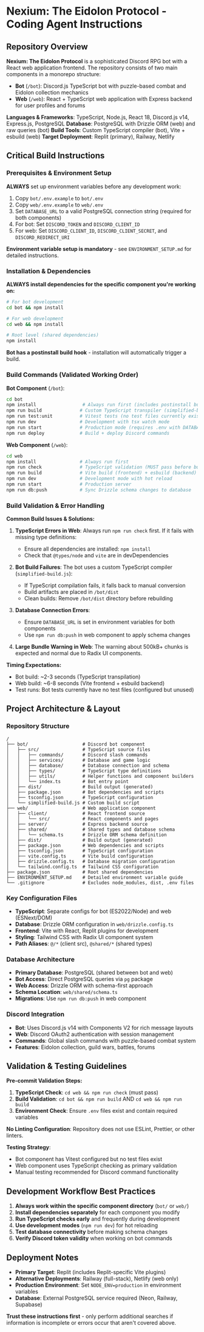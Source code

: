 # Nexium: The Eidolon Protocol - Coding Agent Instructions

## Repository Overview

**Nexium: The Eidolon Protocol** is a sophisticated Discord RPG bot with a React web application frontend. The repository consists of two main components in a monorepo structure:

- **Bot** (`/bot`): Discord.js TypeScript bot with puzzle-based combat and Eidolon collection mechanics
- **Web** (`/web`): React + TypeScript web application with Express backend for user profiles and forums

**Languages & Frameworks**: TypeScript, Node.js, React 18, Discord.js v14, Express.js, PostgreSQL
**Database**: PostgreSQL with Drizzle ORM (web) and raw queries (bot)
**Build Tools**: Custom TypeScript compiler (bot), Vite + esbuild (web)
**Target Deployment**: Replit (primary), Railway, Netlify

## Critical Build Instructions

### Prerequisites & Environment Setup

**ALWAYS** set up environment variables before any development work:
1. Copy `bot/.env.example` to `bot/.env` 
2. Copy `web/.env.example` to `web/.env`
3. Set `DATABASE_URL` to a valid PostgreSQL connection string (required for both components)
4. For bot: Set `DISCORD_TOKEN` and `DISCORD_CLIENT_ID` 
5. For web: Set `DISCORD_CLIENT_ID`, `DISCORD_CLIENT_SECRET`, and `DISCORD_REDIRECT_URI`

**Environment variable setup is mandatory** - see `ENVIRONMENT_SETUP.md` for detailed instructions.

### Installation & Dependencies

**ALWAYS install dependencies for the specific component you're working on:**

```bash
# For bot development
cd bot && npm install

# For web development  
cd web && npm install

# Root level (shared dependencies)
npm install
```

**Bot has a postinstall build hook** - installation will automatically trigger a build.

### Build Commands (Validated Working Order)

**Bot Component** (`/bot`):
```bash
cd bot
npm install                 # Always run first (includes postinstall build)
npm run build              # Custom TypeScript transpiler (simplified-build.js)
npm run test:unit          # Vitest tests (no test files currently exist)
npm run dev                # Development with tsx watch mode
npm run start              # Production mode (requires .env with DATABASE_URL)
npm run deploy             # Build + deploy Discord commands
```

**Web Component** (`/web`):
```bash
cd web
npm install                # Always run first
npm run check              # TypeScript validation (MUST pass before building)
npm run build              # Vite build (frontend) + esbuild (backend) - ~6-8 seconds
npm run dev                # Development mode with hot reload
npm run start              # Production server
npm run db:push            # Sync Drizzle schema changes to database
```

### Build Validation & Error Handling

**Common Build Issues & Solutions:**

1. **TypeScript Errors in Web**: Always run `npm run check` first. If it fails with missing type definitions:
   - Ensure all dependencies are installed: `npm install`
   - Check that `@types/node` and `vite` are in devDependencies

2. **Bot Build Failures**: The bot uses a custom TypeScript compiler (`simplified-build.js`):
   - If TypeScript compilation fails, it falls back to manual conversion
   - Build artifacts are placed in `/bot/dist`
   - Clean builds: Remove `/bot/dist` directory before rebuilding

3. **Database Connection Errors**: 
   - Ensure `DATABASE_URL` is set in environment variables for both components
   - Use `npm run db:push` in web component to apply schema changes

4. **Large Bundle Warning in Web**: The warning about 500kB+ chunks is expected and normal due to Radix UI components.

**Timing Expectations:**
- Bot build: ~2-3 seconds (TypeScript transpilation)
- Web build: ~6-8 seconds (Vite frontend + esbuild backend)
- Test runs: Bot tests currently have no test files (configured but unused)

## Project Architecture & Layout

### Repository Structure
```
/
├── bot/                    # Discord bot component
│   ├── src/                # TypeScript source files
│   │   ├── commands/       # Discord slash commands
│   │   ├── services/       # Database and game logic
│   │   ├── database/       # Database connection and schema
│   │   ├── types/          # TypeScript type definitions
│   │   ├── utils/          # Helper functions and component builders
│   │   └── index.ts        # Bot entry point
│   ├── dist/               # Build output (generated)
│   ├── package.json        # Bot dependencies and scripts
│   ├── tsconfig.json       # TypeScript configuration
│   └── simplified-build.js # Custom build script
├── web/                    # Web application component
│   ├── client/             # React frontend source
│   │   └── src/            # React components and pages
│   ├── server/             # Express backend source
│   ├── shared/             # Shared types and database schema
│   │   └── schema.ts       # Drizzle ORM schema definition
│   ├── dist/               # Build output (generated)
│   ├── package.json        # Web dependencies and scripts
│   ├── tsconfig.json       # TypeScript configuration
│   ├── vite.config.ts      # Vite build configuration
│   ├── drizzle.config.ts   # Database migration configuration
│   └── tailwind.config.ts  # Tailwind CSS configuration
├── package.json            # Root shared dependencies
├── ENVIRONMENT_SETUP.md    # Detailed environment variable guide
└── .gitignore              # Excludes node_modules, dist, .env files
```

### Key Configuration Files
- **TypeScript**: Separate configs for bot (ES2022/Node) and web (ESNext/DOM)
- **Database**: Drizzle ORM configuration in `web/drizzle.config.ts`
- **Frontend**: Vite with React, Replit plugins for development
- **Styling**: Tailwind CSS with Radix UI component system
- **Path Aliases**: `@/*` (client src), `@shared/*` (shared types)

### Database Architecture
- **Primary Database**: PostgreSQL (shared between bot and web)
- **Bot Access**: Direct PostgreSQL queries via `pg` package
- **Web Access**: Drizzle ORM with schema-first approach
- **Schema Location**: `web/shared/schema.ts`
- **Migrations**: Use `npm run db:push` in web component

### Discord Integration
- **Bot**: Uses Discord.js v14 with Components V2 for rich message layouts
- **Web**: Discord OAuth2 authentication with session management
- **Commands**: Global slash commands with puzzle-based combat system
- **Features**: Eidolon collection, guild wars, battles, forums

## Validation & Testing Guidelines

**Pre-commit Validation Steps:**
1. **TypeScript Check**: `cd web && npm run check` (must pass)
2. **Build Validation**: `cd bot && npm run build` AND `cd web && npm run build`
3. **Environment Check**: Ensure `.env` files exist and contain required variables

**No Linting Configuration**: Repository does not use ESLint, Prettier, or other linters.

**Testing Strategy**: 
- Bot component has Vitest configured but no test files exist
- Web component uses TypeScript checking as primary validation
- Manual testing recommended for Discord command functionality

## Development Workflow Best Practices

1. **Always work within the specific component directory** (`bot/` or `web/`)
2. **Install dependencies separately** for each component you modify
3. **Run TypeScript checks early** and frequently during development
4. **Use development modes** (`npm run dev`) for hot reloading
5. **Test database connectivity** before making schema changes
6. **Verify Discord token validity** when working on bot commands

## Deployment Notes

- **Primary Target**: Replit (includes Replit-specific Vite plugins)
- **Alternative Deployments**: Railway (full-stack), Netlify (web only)
- **Production Environment**: Set `NODE_ENV=production` in environment variables
- **Database**: External PostgreSQL service required (Neon, Railway, Supabase)

**Trust these instructions first** - only perform additional searches if information is incomplete or errors occur that aren't covered above.